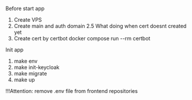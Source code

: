 Before start app

1. Create VPS
2. Create main and auth domain
2.5 What doing when cert doesnt created yet
3. Create cert by certbot
    docker compose run --rm certbot

Init app
1. make env
2. make init-keycloak
3. make migrate
4. make up

!!!Attention: remove .env file from frontend repositories